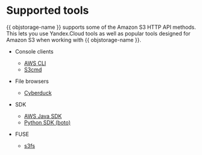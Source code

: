 # Supported tools

{{ objstorage-name }} supports some of the Amazon S3 HTTP API methods. This lets you use Yandex.Cloud tools as well as popular tools designed for Amazon S3  when working with {{ objstorage-name }}.

- Console clients
    - [AWS CLI](aws-cli.md)
    - [S3cmd](s3cmd.md)

- File browsers
    - [Cyberduck](cyberduck.md)

- SDK
    - [AWS Java SDK](aws-sdk-java.md)
    - [Python SDK (boto)](boto.md)

- FUSE
    - [s3fs](s3fs.md)

